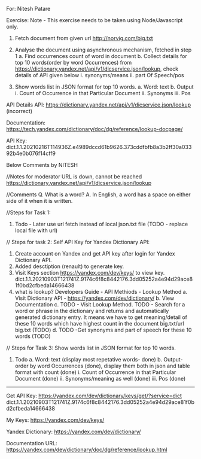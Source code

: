 For: Nitesh Patare

Exercise:
Note - This exercise needs to be taken using Node/Javascript only.

1. Fetch document from given url http://norvig.com/big.txt

2. Analyse the document using asynchronous mechanism, fetched in step 1
   a. Find occurrences count of word in document
   b. Collect details for top 10 words(order by word Occurrences) from
   https://dictionary.yandex.net/api/v1/dicservice.json/lookup, check details of API given below
   i. synonyms/means
   ii. part Of Speech/pos
3. Show words list in JSON format for top 10 words.
   a. Word: text
   b. Output
   i. Count of Occurrence in that Particular Document
   ii. Synonyms
   iii. Pos

API Details
API: https://dictionary.yandex.net/api/v1/dicservice.json/lookup (incorrect)

Documentation:
https://tech.yandex.com/dictionary/doc/dg/reference/lookup-docpage/

API Key:
dict.1.1.20210216T114936Z.e4989dccd61b9626.373cddfbfb8a3b2ff30a03392b4e0b076f14cff9

Below Comments by NITESH

//Notes for moderator
URL is down, cannot be reached
https://dictionary.yandex.net/api/v1/dicservice.json/lookup

//Comments
Q. What is a word?
A. In English, a word has a space on either side of it when it is written.

//Steps for Task 1:

1. Todo - Later use url fetch instead of local json.txt file (TODO - replace local file with url)

// Steps for task 2: Self API Key for Yandex Dictionary API:

1. Create account on Yandex and get API key after login for Yandex Dictionary API.
2. Added desctiption (renault) to generate key.
3. Visit Keys section https://yandex.com/dev/keys/ to view key.
   dict.1.1.20210903T121741Z.9174c6f8c8442176.3dd05252a4e94d29ace81f0bd2cfbeda14666438
4. what is lookup?
   Developers Guide - API Methiods - Lookup Method
   a. Visit Dictionary API - https://yandex.com/dev/dictionary/
   b. View Documentation
   c. TODO - Visit Lookup Method. TODO - Search for a word or phrase in the dictionary and returns and automatically generated dictionary entry. It means we have to get meaning/detail of these 10 words which have highest count in the document big.txt/url big.txt (TODO)
   d. TODO -Get synonyms and part of speech for these 10 words (TODO)

// Steps for Task 3: Show words list in JSON format for top 10 words.

1. Todo
   a. Word: text (display most repetative words- done)
   b. Output- order by word Occurrences (done), display them both in json and table format with count (done)
   i. Count of Occurrence in that Particular Document (done)
   ii. Synonyms/meaning as well (done)
   iii. Pos (done)

---

Get API Key: https://yandex.com/dev/dictionary/keys/get/?service=dict
dict.1.1.20210903T121741Z.9174c6f8c8442176.3dd05252a4e94d29ace81f0bd2cfbeda14666438

My Keys: https://yandex.com/dev/keys/

Yandex Dictionary: https://yandex.com/dev/dictionary/

Documentation URL:
https://yandex.com/dev/dictionary/doc/dg/reference/lookup.html

